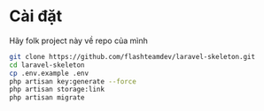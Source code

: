 # Cài đặt

Hãy folk project này về repo của mình

```bash
git clone https://github.com/flashteamdev/laravel-skeleton.git
cd laravel-skeleton
cp .env.example .env
php artisan key:generate --force
php artisan storage:link
php artisan migrate
```

